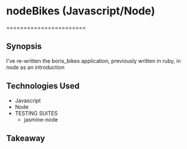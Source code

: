 # nodeBikes (Javascript/Node)
=======================

## Synopsis

I've re-written the boris_bikes application, previously written in ruby, in node as an introduction

## Technologies Used

- Javascript
- Node
- TESTING SUITES
  - jasmine-node


## Takeaway

 
